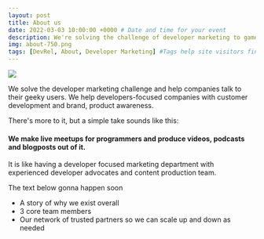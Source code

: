 ```yaml
---
layout: post
title: About us
date: 2022-03-03 10:00:00 +0000 # Date and time for your event
description: We're solving the challenge of developer marketing to game developers. # Post description
img: about-750.png
tags: [DevRel, About, Developer Marketing] #Tags help site visitors find events. Add an own tag i.e. DevrelFolks and a city, if you feel like it 
---
```


<img align="middle" src="{{site.baseurl}}/assets/img/about-750.png">

We solve the developer marketing challenge and help companies talk to their geeky users. 
We help developers-focused companies with customer development and brand, product awareness.

There's more to it, but a simple take sounds like this:

#### We make live meetups for programmers and produce videos, podcasts and blogposts out of it.
It is like having a developer focused marketing department with experienced developer advocates and content production team.

The text below gonna happen soon
* A story of why we exist overall
* 3 core team members
* Our network of trusted partners so we can scale up and down as needed